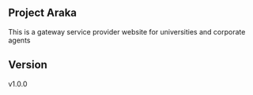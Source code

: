 ## Project Araka
This is a gateway service provider website for universities and corporate agents

## Version
v1.0.0